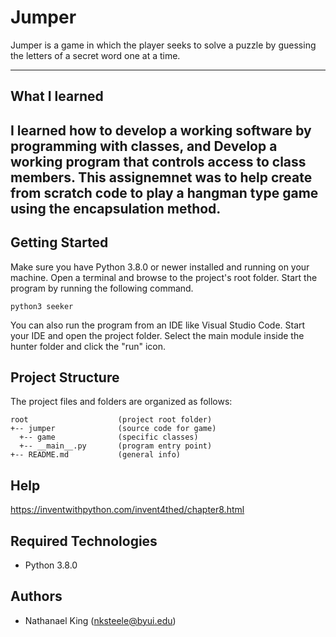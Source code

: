 # Jumper
Jumper is a game in which the player seeks to solve a puzzle by guessing the letters of a secret word one at a time.

---

## What I learned
I learned how to develop a working software by programming with classes, and Develop a working program that controls access to class members. This assignemnet was to help create
from scratch code to play a hangman type game using the encapsulation method.
---
## Getting Started
Make sure you have Python 3.8.0 or newer installed and running on your machine. Open a terminal and browse to the project's root folder. Start the program by running the following command.
```
python3 seeker 
```
You can also run the program from an IDE like Visual Studio Code. Start your IDE and open the project folder. Select the main module inside the hunter folder and click the "run" icon.

## Project Structure
The project files and folders are organized as follows:
```
root                    (project root folder)
+-- jumper              (source code for game)
  +-- game              (specific classes)
  +-- __main__.py       (program entry point)
+-- README.md           (general info)
```
## Help
https://inventwithpython.com/invent4thed/chapter8.html

## Required Technologies
* Python 3.8.0

## Authors
* Nathanael King (nksteele@byui.edu)
